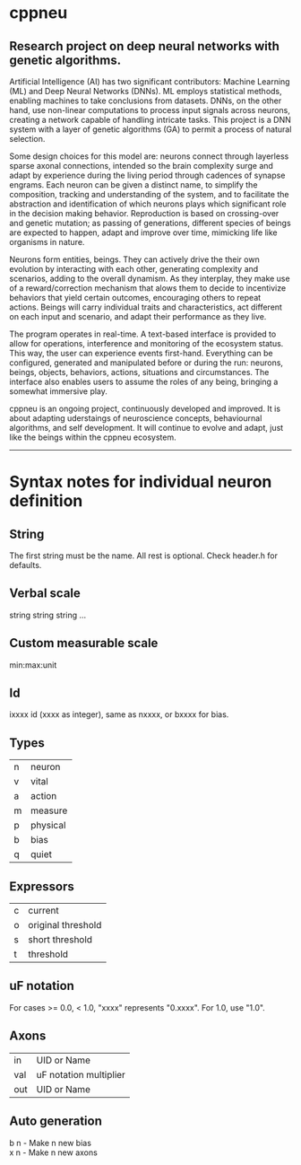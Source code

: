 # cppneu
Research project on deep neural networks with genetic algorithms.
---

Artificial Intelligence (AI) has two significant contributors: Machine Learning (ML) and Deep Neural Networks (DNNs). ML employs statistical methods, enabling machines to take conclusions from datasets. DNNs, on the other hand, use non-linear computations to process input signals across neurons, creating a network capable of handling intricate tasks. This project is a DNN system with a layer of genetic algorithms (GA) to permit a process of natural selection.

Some design choices for this model are: neurons connect through layerless sparse axonal connections, intended so the brain complexity surge and adapt by experience during the living period through cadences of synapse engrams. Each neuron can be given a distinct name, to simplify the composition, tracking and understanding of the system, and to facilitate the abstraction and identification of which neurons plays which significant role in the decision making behavior. Reproduction is based on crossing-over and genetic mutation; as passing of generations, different species of beings are expected to happen, adapt and improve over time, mimicking life like organisms in nature.

Neurons form entities, beings. They can actively drive the their own evolution by interacting with each other, generating complexity and scenarios, adding to the overall dynamism. As they interplay, they make use of a reward/correction mechanism that alows them to decide to incentivize behaviors that yield certain outcomes, encouraging others to repeat actions. Beings will carry individual traits and characteristics, act different on each input and scenario, and adapt their performance as they live.

The program operates in real-time. A text-based interface is provided to allow for operations, interference and monitoring of the ecosystem status. This way, the user can experience events first-hand. Everything can be configured, generated and manipulated before or during the run: neurons, beings, objects, behaviors, actions, situations and circumstances. The interface also enables users to assume the roles of any being, bringing a somewhat immersive play.

cppneu is an ongoing project, continuously developed and improved. It is about adapting uderstaings of neuroscience concepts, behaviournal algorithms, and self development. It will continue to evolve and adapt, just like the beings within the cppneu ecosystem.

---

# Syntax notes for individual neuron definition

## String 
The first string must be the name. All rest is optional. Check header.h for defaults.

## Verbal scale
string string string ...

## Custom measurable scale
min:max:unit 

## Id
ixxxx  id (xxxx as integer), same as nxxxx, or bxxxx for bias.

## Types

| | |
|---|---|
| n | neuron |
| v | vital |
| a | action |
| m | measure |
| p | physical |
| b | bias |
| q | quiet |

## Expressors

| | |
|---|---|
| c | current |
| o | original threshold |
| s | short threshold |
| t | threshold |

## uF notation
For cases >= 0.0, < 1.0, "xxxx" represents "0.xxxx". For 1.0, use "1.0".

## Axons

| | |
| --- | --- |
| in | UID or Name |
| val | uF notation multiplier |
| out | UID or Name |

## Auto generation

b n - Make n new bias  
x n - Make n new axons
